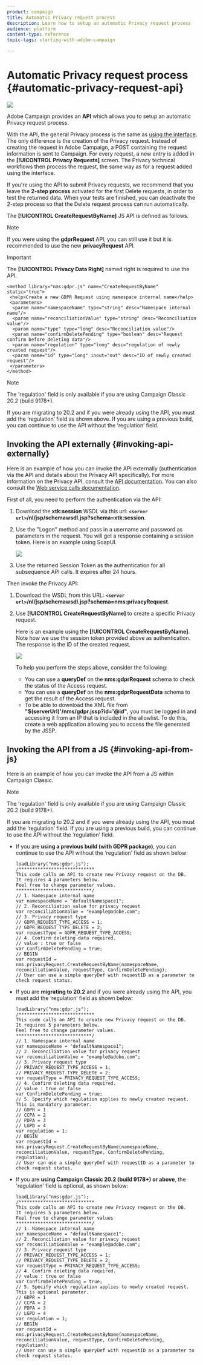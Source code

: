 ```yaml
---
product: campaign
title: Automatic Privacy request process
description: Learn how to setup an automatic Privacy request process
audience: platform
content-type: reference
topic-tags: starting-with-adobe-campaign

---
```

# Automatic Privacy request process {#automatic-privacy-request-api}

![](../../assets/v7-only.svg)

Adobe Campaign provides an **API** which allows you to setup an automatic Privacy request process.

With the API, the general Privacy process is the same as [using the interface](privacy-requests-ui.md). The only difference is the creation of the Privacy request. Instead of creating the request in Adobe Campaign, a POST containing the request information is sent to Campaign. For every request, a new entry is added in the **[!UICONTROL Privacy Requests]** screen. The Privacy technical workflows then process the request, the same way as for a request added using the interface.

If you're using the API to submit Privacy requests, we recommend that you leave the **2-step process** activated for the first Delete requests, in order to test the returned data. When your tests are finished, you can deactivate the 2-step process so that the Delete request process can run automatically.

The **[!UICONTROL CreateRequestByName]** JS API is defined as follows.

>[!NOTE]
>
>If you were using the **gdprRequest** API, you can still use it but it is recommended to use the new **privacyRequest** API.

>[!IMPORTANT]
>
>The **[!UICONTROL Privacy Data Right]** named right is required to use the API.

```
<method library="nms:gdpr.js" name="CreateRequestByName" static="true">
 <help>Create a new GDPR Request using namespace internal name</help>
 <parameters>
  <param name="namespaceName" type="string" desc="Namespace internal name"/>
  <param name="reconciliationValue" type="string" desc="Reconciliation value"/>
  <param name="type" type="long" desc="Reconciliation value"/>
  <param name="confirmDeletePending" type="boolean" desc="Request confirm before deleting data"/>
  <param name="regulation" type="long" desc="regulation of newly created request"/>
  <param name="id" type="long" inout="out" desc="ID of newly created request"/>
 </parameters>
</method>
```

>[!NOTE]
>
>The 'regulation' field is only available if you are using Campaign Classic 20.2 (build 9178+).
>
>If you are migrating to 20.2 and if you were already using the API, you must add the ‘regulation’ field as shown above. If you are using a previous build, you can continue to use the API without the ‘regulation’ field.

## Invoking the API externally {#invoking-api-externally}

Here is an example of how you can invoke the API externally (authentication via the API and details about the Privacy API specifically). For more information on the Privacy API, consult the [API documentation](https://experienceleague.adobe.com/developer/campaign-api/api/s-nms-privacyRequest.html). You can also consult the [Web service calls documentation](../../configuration/using/web-service-calls.md).

First of all, you need to perform the authentication via the API:

1. Download the **xtk:session** WSDL via this url: **`<server url>`/nl/jsp/schemawsdl.jsp?schema=xtk:session**.

1. Use the "Logon" method and pass in a username and password as parameters in the request. You will get a response containing a session token. Here is an example using SoapUI.

    ![](assets/do-not-localize/privacy-api.png)

1. Use the returned Session Token as the authentication for all subsequence API calls. It expires after 24 hours.

Then invoke the Privacy API:

1. Download the WSDL from this URL: **`<server url>`/nl/jsp/schemawsdl.jsp?schema=nms:privacyRequest**.

1. Use **[!UICONTROL CreateRequestByName]** to create a specific Privacy request.

    Here is an example using the **[!UICONTROL CreateRequestByName]**. Note how we use the session token provided above as authentication. The response is the ID of the created request.

    ![](assets/do-not-localize/privacy-api-2.png)

    To help you perform the steps above, consider the following:

    * You can use a **queryDef** on the **nms:gdprRequest** schema to check the status of the Access request.
    * You can use a **queryDef** on the **nms:gdprRequestData** schema to get the result of the Access request.
    * To be able to download the XML file from **"$(serverUrl)'/nms/gdpr.jssp?id='@id"**, you must be logged in and accessing it from an IP that is included in the allowlist. To do this, create a web application allowing you to access the file generated by the JSSP.

## Invoking the API from a JS {#invoking-api-from-js}

Here is an example of how you can invoke the API from a JS within Campaign Classic.

>[!NOTE]
>
>The 'regulation' field is only available if you are using Campaign Classic 20.2 (build 9178+).
>
>If you are migrating to 20.2 and if you were already using the API, you must add the ‘regulation’ field. If you are using a previous build, you can continue to use the API without the ‘regulation’ field.

* If you are **using a previous build (with GDPR package)**, you can continue to use the API without the ‘regulation’ field as shown below:

    ```
    loadLibrary("nms:gdpr.js");
    /**************************** 
    This code calls an API to create new Privacy request on the DB.
    It requires 4 parameters below.
    Feel free to change parameter values.
    ****************************/
    // 1. Namespace internal name
    var namespaceName = "defaultNamespace1";
    // 2. Reconciliation value for privacy request
    var reconciliationValue = "example@adobe.com";
    // 3. Privacy request type
    // GDPR_REQUEST_TYPE_ACCESS = 1;
    // GDPR_REQUEST_TYPE_DELETE = 2;
    var requestType = GDPR_REQUEST_TYPE_ACCESS;
    // 4. Confirm deleting data required.
    // value : true or false
    var ConfirmDeletePending = true;
    // BEGIN
    var requestId = nms.privacyRequest.CreateRequestByName(namespaceName, reconciliationValue, requestType, ConfirmDeletePending);
    // User can use a simple queryDef with requestID as a parameter to check request status.
    ```

* If you are **migrating to 20.2** and if you were already using the API, you must add the ‘regulation’ field as shown below:

    ```
    loadLibrary("nms:gdpr.js");
    /**************************** 
    This code calls an API to create new Privacy request on the DB.
    It requires 5 parameters below.
    Feel free to change parameter values.
    ****************************/
    // 1. Namespace internal name
    var namespaceName = "defaultNamespace1";
    // 2. Reconciliation value for privacy request
    var reconciliationValue = "example@adobe.com";
    // 3. Privacy request type
    // PRIVACY_REQUEST_TYPE_ACCESS = 1;
    // PRIVACY_REQUEST_TYPE_DELETE = 2;
    var requestType = PRIVACY_REQUEST_TYPE_ACCESS;
    // 4. Confirm deleting data required.
    // value : true or false
    var ConfirmDeletePending = true;
    // 5. Specify which regulation applies to newly created request. This is mandatory parameter.
    // GDPR = 1
    // CCPA = 2
    // PDPA = 3
    // LGPD = 4
    var regulation = 1;
    // BEGIN
    var requestId = nms.privacyRequest.CreateRequestByName(namespaceName, reconciliationValue, requestType, ConfirmDeletePending, regulation);
    // User can use a simple queryDef with requestID as a parameter to check request status.
    ```

* If you are **using Campaign Classic 20.2 (build 9178+) or above**, the 'regulation' field is optional, as shown below:

    ```
    loadLibrary("nms:gdpr.js");
    /**************************** 
    This code calls an API to create new Privacy request on the DB.
    It requires 5 parameters below.
    Feel free to change parameter values 
    ****************************/
    // 1. Namespace internal name
    var namespaceName = "defaultNamespace1";
    // 2. Reconciliation value for privacy request
    var reconciliationValue = "example@adobe.com";
    // 3. Privacy request type
    // PRIVACY_REQUEST_TYPE_ACCESS = 1;
    // PRIVACY_REQUEST_TYPE_DELETE = 2;
    var requestType = PRIVACY_REQUEST_TYPE_ACCESS;
    // 4. Confirm deleting data required.
    // value : true or false
    var ConfirmDeletePending = true;
    // 5. Specify which regulation applies to newly created request. This is optional parameter.
    // GDPR = 1
    // CCPA = 2
    // PDPA = 3
    // LGPD = 4
    var regulation = 1;
    // BEGIN
    var requestId = nms.privacyRequest.CreateRequestByName(namespaceName, reconciliationValue, requestType, ConfirmDeletePending, regulation);
    // User can use a simple queryDef with requestID as a parameter to check request status.
    ```
